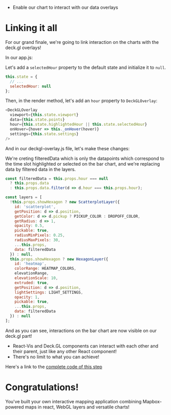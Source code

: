 <!-- INJECT:"GeospatialAppLinkingItAll" heading -->
<ul class="insert learning-objectives">
  <li>Enable our chart to interact with our data overlays</li>
</ul>

# Linking it all

For our grand finale, we're going to link interaction on the charts with the deck.gl overlays!

In our app.js:

Let's add a `selectedHour` property to the default state and initialize it to `null`.

```js
this.state = {
  // ...
  selectedHour: null
};
```

Then, in the render method, let's add an `hour` property to `DeckGLOverlay`:

```js
<DeckGLOverlay
  viewport={this.state.viewport}
  data={this.state.points}
  hour={this.state.highlightedHour || this.state.selectedHour}
  onHover={hover => this._onHover(hover)}
  settings={this.state.settings}
/>
```

And in our deckgl-overlay.js file, let's make these changes:

We're creting filteredData which is only the datapoints which correspond to the time slot highlighted or selected on the bar chart, and we're replacing data by filtered data in the layers. 

```js
const filteredData = this.props.hour === null
  ? this.props.data
  : this.props.data.filter(d => d.hour === this.props.hour);

const layers = [
  !this.props.showHexagon ? new ScatterplotLayer({
    id: 'scatterplot',
    getPosition: d => d.position,
    getColor: d => d.pickup ? PICKUP_COLOR : DROPOFF_COLOR,
    getRadius: d => 1,
    opacity: 0.5,
    pickable: true,
    radiusMinPixels: 0.25,
    radiusMaxPixels: 30,
    ...this.props,
    data: filteredData
  }) : null,
  this.props.showHexagon ? new HexagonLayer({
    id: 'heatmap',
    colorRange: HEATMAP_COLORS,
    elevationRange,
    elevationScale: 10,
    extruded: true,
    getPosition: d => d.position,
    lightSettings: LIGHT_SETTINGS,
    opacity: 1,
    pickable: true,
    ...this.props,
    data: filteredData
  }) : null
];
```

And as you can see, interactions on the bar chart are now visible on our deck.gl part!

<ul class="insert takeaways">
  <li>React-Vis and Deck.GL components can interact with each other and their parent, just like any other React component!</li>
  <li>There's no limit to what you can achieve!</li>
</ul>

Here's a link to the [complete code of this step](https://github.com/uber-common/vis-academy/tree/master/src/demos/building-a-geospatial-app/6-linking-it-all)

# Congratulations!

You've built your own interactive mapping application combining Mapbox-powered maps in react, WebGL layers and versatile charts!
